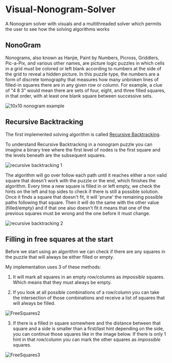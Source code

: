 # Visual-Nonogram-Solver
A Nonogram solver with visuals and a multithreaded solver which permits the user to see how the solving algorithms works

## NonoGram

Nonograms, also known as Hanjie, Paint by Numbers, Picross, Griddlers, Pic-a-Pix, and various other names, are picture logic puzzles in which cells in a grid must be colored or left blank according to numbers at the side of the grid to reveal a hidden picture. In this puzzle type, the numbers are a form of discrete tomography that measures how many unbroken lines of filled-in squares there are in any given row or column. For example, a clue of "4 8 3" would mean there are sets of four, eight, and three filled squares, in that order, with at least one blank square between successive sets.

![10x10 nonogram example](http://1.bp.blogspot.com/-XucdN4XEdys/V0uzHm-R7lI/AAAAAAAAAJ8/gQdSWv9bnjcrMmq0d7bb5NlaUKjXP4PjgCK4B/s1600/19%2B%253F.PNG)

## Recursive Backtracking
The first implemented solving algorithm is called [Recursive Backtracking](https://algodaily.com/lessons/recursive-backtracking-for-combinatorial-path-finding-and-sudoku-solver-algorithms).

To understand Recursive Backtracking in a nonogram puzzle you can imagine a binary tree where the first level of nodes is the first square and the levels beneath are the subsequent squares.

![recursive backtracking 1](https://user-images.githubusercontent.com/68373215/148687196-deedc72e-cce3-410c-9c86-3b687a0b141e.png)

The algorithm will go over follow each path until it reaches either a non valid square that doesn't work with the puzzle or the end, which finishes the algorithm.
Every time a new square is filled in or left empty, we check the hints on the left and top sides to check if there is still a possible solution. Once it finds a square that doesn't fit, it will 'prune' the remaining possible paths following that square. Then it will do the same with the other value (filled/empty) and if that one also doesn't fit it means that one of the previous squares must be wrong and the one before it must change. 

![recursive backtracking 2](https://user-images.githubusercontent.com/68373215/148687185-8a85c4c4-fca3-42be-8d95-74b47de2a9ec.png)

## Filling in free squares at the start

Before we start using an algorithm we can check if there are any squares in the puzzle that will always be either filled or empty.

My implementation uses 3 of these methods:

1. It will mark all squares in an empty row/columns as _impossible_ squares. Which means that they must always be empty.

2. If you look at all possible combinations of a row/column you can take the intersection of those combinations and receive a list of squares that will always be filled.

![FreeSquares2](https://user-images.githubusercontent.com/68373215/148687175-c658623c-1c36-4170-b92c-88c1a02229d2.png)

3. If there is a filled in square somewhere and the distance between that square and a side is smaller than a first/last hint depending on the side, you can continue those squares like in the image below. If there is only 1 hint in that row/column you can mark the other squares as _impossible_ squares.

![FreeSquares3](https://user-images.githubusercontent.com/68373215/148687117-3d6c871e-8cd5-4a98-ba21-3189f06f3c3e.png)

